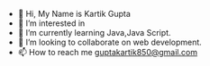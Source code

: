 - 👋 Hi, My Name is Kartik Gupta
- 👀 I’m interested in 
- 🌱 I’m currently learning Java,Java Script.
- 💞️ I’m looking to collaborate on web development.
- 📫 How to reach me guptakartik850@gmail.com

<!---
kartikgupta09/kartikgupta09 is a ✨ special ✨ repository because its `README.md` (this file) appears on your GitHub profile.
You can click the Preview link to take a look at your changes.
--->
